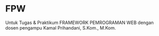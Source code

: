 # FPW
Untuk Tugas &amp; Praktikum FRAMEWORK PEMROGRAMAN WEB dengan dosen pengampu Kamal Prihandani, S.Kom., M.Kom.
